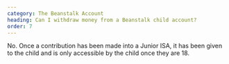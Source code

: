 ```yaml
---
category: The Beanstalk Account
heading: Can I withdraw money from a Beanstalk child account?
order: 7
---
```


No. Once a contribution has been made into a Junior ISA, it has been given to the child and is only accessible by the child once they are 18.